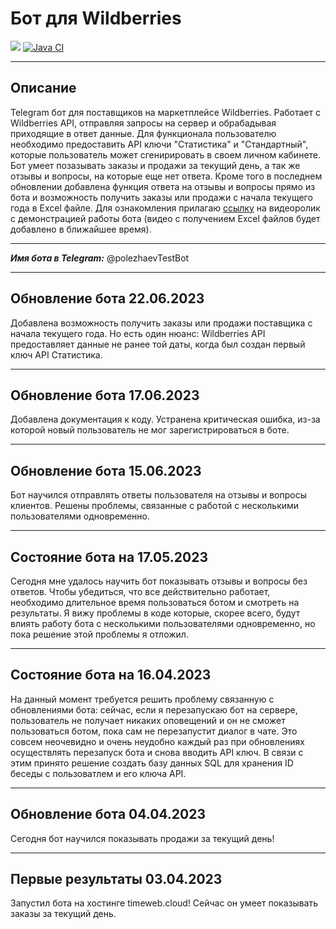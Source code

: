 # Бот для Wildberries
<a href="https://codeclimate.com/github/DrAculaJD/wildberries_bot/maintainability"><img src="https://api.codeclimate.com/v1/badges/ec282165f37500a9dfba/maintainability" /></a>
[![Java CI](https://github.com/DrAculaJD/wildberries_bot/actions/workflows/main.yml/badge.svg)](https://github.com/DrAculaJD/wildberries_bot/actions/workflows/main.yml)
***
## Описание
Telegram бот для поставщиков на маркетплейсе Wildberries. Работает с Wildberries API, отправляя запросы на сервер и обрабадывая приходящие в ответ данные. Для функционала пользователю необходимо предоставить API ключи "Статистика" и "Стандартный", которые пользователь может сгенирировать в своем личном кабинете.
Бот умеет позазывать заказы и продажи за текущий день, а так же отзывы и вопросы, на которые еще нет ответа. Кроме того в последнем обновлении добавлена функция ответа на отзывы и вопросы прямо из бота и возможность получить заказы или продажи с начала текущего года в Excel файле. Для ознакомления прилагаю [ссылку](https://youtu.be/DV3i1GzC2Vc) на видеоролик с демонстрацией работы бота (видео с получением Excel файлов будет добавлено в ближайшее время).
***
***Имя бота в Telegram:*** @polezhaevTestBot
***
## Обновление бота 22.06.2023
Добавлена возможность получить заказы или продажи поставщика с начала текущего года. Но есть один нюанс: Wildberries API предоставляет данные не ранее той даты, когда был создан первый ключ API Статистика.
***
## Обновление бота 17.06.2023
Добавлена документация к коду. Устранена критическая ошибка, из-за которой новый пользователь не мог зарегистрироваться в боте.
***
## Обновление бота 15.06.2023
Бот научился отправлять ответы пользователя на отзывы и вопросы клиентов. Решены проблемы, связанные с работой с несколькими пользователями одновременно. 
***
## Состояние бота на 17.05.2023
Сегодня мне удалось научить бот показывать отзывы и вопросы без ответов. Чтобы убедиться, что все действительно работает, необходимо длительное время пользоваться ботом и смотреть на результаты. Я вижу проблемы в коде которые, скорее всего, будут влиять работу бота с несколькими пользователями одновременно, но пока решение этой проблемы я отложил. 
***
## Состояние бота на 16.04.2023
На данный момент требуется решить проблему связанную с обновлениями бота: сейчас, если я перезапускаю бот на сервере, пользователь не получает никаких оповещений и он не сможет пользоваться ботом, пока сам не перезапустит диалог в чате. Это совсем неочевидно и очень неудобно каждый раз при обновлениях осуществлять перезапуск бота и снова вводить API ключ. В связи с этим принято решение создать базу данных SQL для хранения ID беседы с пользоватлем и его ключа API.
***
##  Обновление бота 04.04.2023
Сегодня бот научился показывать продажи за текущий день!
***
##  Первые результаты 03.04.2023
Запустил бота на хостинге timeweb.cloud! Сейчас он умеет показывать заказы за текущий день.
